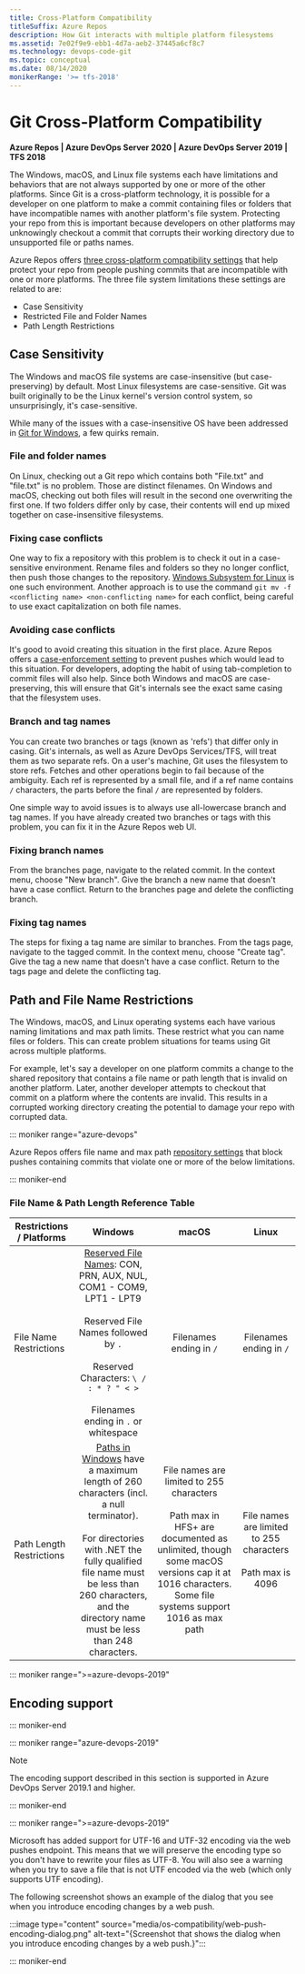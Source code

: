```yaml
---
title: Cross-Platform Compatibility
titleSuffix: Azure Repos
description: How Git interacts with multiple platform filesystems
ms.assetid: 7e02f9e9-ebb1-4d7a-aeb2-37445a6cf8c7
ms.technology: devops-code-git
ms.topic: conceptual
ms.date: 08/14/2020
monikerRange: '>= tfs-2018'
---
```


# Git Cross-Platform Compatibility

**Azure Repos | Azure DevOps Server 2020 | Azure DevOps Server 2019 | TFS 2018**

The Windows, macOS, and Linux file systems each have limitations and behaviors that are not always supported by one or more of the other platforms. Since Git is a cross-platform technology, it is possible for a developer on one platform to make a commit containing files or folders that have incompatible names with another platform's file system. Protecting your repo from this is important because developers on other platforms may unknowingly checkout a commit that corrupts their working directory due to unsupported file or paths names.

Azure Repos offers [three cross-platform compatibility settings](repository-settings.md) that help protect your repo from people pushing commits that are incompatible with one or more platforms. The three file system limitations these settings are related to are:

- Case Sensitivity
- Restricted File and Folder Names
- Path Length Restrictions

## Case Sensitivity

The Windows and macOS file systems are case-insensitive (but case-preserving) by default.
Most Linux filesystems are case-sensitive.
Git was built originally to be the Linux kernel's version control system, so unsurprisingly, it's case-sensitive.

While many of the issues with a case-insensitive OS have been addressed in [Git for Windows](https://gitforwindows.org/), a few quirks remain.

### File and folder names

On Linux, checking out a Git repo which contains both "File.txt" and "file.txt" is no problem.
Those are distinct filenames.
On Windows and macOS, checking out both files will result in the second one overwriting the first one.
If two folders differ only by case, their contents will end up mixed together on case-insensitive filesystems.

### Fixing case conflicts

One way to fix a repository with this problem is to check it out in a case-sensitive environment.
Rename files and folders so they no longer conflict, then push those changes to the repository.
[Windows Subsystem for Linux](/windows/wsl/about) is one such environment.
Another approach is to use the command `git mv -f <conflicting name> <non-conflicting name>` for each conflict, being careful to use exact capitalization on both file names.

### Avoiding case conflicts

It's good to avoid creating this situation in the first place.
Azure Repos offers a [case-enforcement setting](repository-settings.md) to prevent pushes which would lead to this situation.
For developers, adopting the habit of using tab-completion to commit files will also help.
Since both Windows and macOS are case-preserving, this will ensure that Git's internals see the exact same casing that the filesystem uses.

### Branch and tag names

You can create two branches or tags (known as 'refs') that differ only in casing.
Git's internals, as well as Azure DevOps Services/TFS, will treat them as two separate refs.
On a user's machine, Git uses the filesystem to store refs.
Fetches and other operations begin to fail because of the ambiguity.
Each ref is represented by a small file, and if a ref name contains `/` characters, the parts before the final `/` are represented by folders.

One simple way to avoid issues is to always use all-lowercase branch and tag names.
If you have already created two branches or tags with this problem, you can fix it in the Azure Repos web UI.

### Fixing branch names

From the branches page, navigate to the related commit.
In the context menu, choose "New branch".
Give the branch a new name that doesn't have a case conflict.
Return to the branches page and delete the conflicting branch.

### Fixing tag names

The steps for fixing a tag name are similar to branches.
From the tags page, navigate to the tagged commit.
In the context menu, choose "Create tag".
Give the tag a new name that doesn't have a case conflict.
Return to the tags page and delete the conflicting tag.

## Path and File Name Restrictions

The Windows, macOS, and Linux operating systems each have various naming limitations and max path limits. These restrict what you can name files or folders. This can create problem situations for teams using Git across multiple platforms.

For example, let's say a developer on one platform commits a change to the shared repository that contains a file name or path length that is invalid on another platform. Later, another developer attempts to checkout that commit on a platform where the contents are invalid. This results in a corrupted working directory creating the potential to damage your repo with corrupted data.

::: moniker range="azure-devops"

Azure Repos offers file name and max path [repository settings](repository-settings.md) that block pushes containing commits that violate one or more of the below limitations.

::: moniker-end

### File Name & Path Length Reference Table

| Restrictions / Platforms |                                                                                                                                                         Windows                                                                                                                                                         |                                                                                              macOS                                                                                              |                               Linux                               |
|--------------------------|:-----------------------------------------------------------------------------------------------------------------------------------------------------------------------------------------------------------------------------------------------------------------------------------------------------------------------:|:-----------------------------------------------------------------------------------------------------------------------------------------------------------------------------------------------:|:-----------------------------------------------------------------:|
|  File Name Restrictions  |                      [Reserved File Names](/windows/desktop/FileIO/naming-a-file): CON, PRN, AUX, NUL, COM1 - COM9, LPT1 - LPT9<br><br>Reserved File Names followed by `.`<br><br>Reserved Characters: `\ / : * ? " < >` <br><br> Filenames ending in `.` or whitespace                       |                                                                                     Filenames ending in `/`                                                                                     |                      Filenames ending in `/`                      |
| Path Length Restrictions | [Paths in Windows](/windows/desktop/FileIO/naming-a-file#paths) have a maximum length of 260 characters (incl. a null terminator). <br><br>For directories with .NET the fully qualified file name must be less than 260 characters, and the directory name must be less than 248 characters. | File names are limited to 255 characters<br><br> Path max in HFS+ are documented as unlimited, though some macOS versions cap it at 1016 characters. Some file systems support 1016 as max path | File names are limited to 255 characters<br><br> Path max is 4096 |

::: moniker range=">=azure-devops-2019"

## Encoding support

::: moniker-end

::: moniker range="azure-devops-2019"

> [!NOTE]
> The encoding support described in this section is supported in Azure DevOps Server 2019.1 and higher.

::: moniker-end

::: moniker range=">=azure-devops-2019"

Microsoft has added support for UTF-16 and UTF-32 encoding via the web pushes endpoint. This means that we will preserve the encoding type so you don't have to rewrite your files as UTF-8. You will also see a warning when you try to save a file that is not UTF encoded via the web (which only supports UTF encoding).

The following screenshot shows an example of the dialog that you see when you introduce encoding changes by a web push.

:::image type="content" source="media/os-compatibility/web-push-encoding-dialog.png" alt-text="{Screenshot that shows the dialog when you introduce encoding changes by a web push.}":::

::: moniker-end
